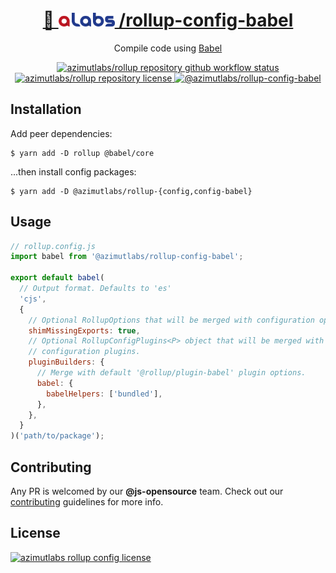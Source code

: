 <h1 align="center">
  <a target="_blank" href="https://alabs.team">
    🍣
    <img
      height="22.5"
      src="https://raw.githubusercontent.com/azimutlabs/logos/master/little_logo.png"
      alt="azimutlabs logo"
    />
    /rollup-config-babel
  </a>
</h1>

<p align="center">Compile code using <a href='https://github.com/babel/babel#readme'>Babel</a></p>

<p align="center">
  <a href="https://github.com/azimutlabs/rollup/actions?query=workflow%3A%22Lint+and+Test%22">
    <img
      src="https://github.com/azimutlabs/rollup/workflows/Lint%20and%20Test/badge.svg"
      alt="azimutlabs/rollup repository github workflow status"
    />
  </a>
  <a href="https://github.com/azimutlabs/rollup/blob/master/LICENSE">
    <img
      src="https://img.shields.io/github/license/azimutlabs/rollup?label=License"
      alt="azimutlabs/rollup repository license"
    />
  </a>
  <a href="https://www.npmjs.com/package/@azimutlabs/rollup-config-babel">
    <img
      src="https://img.shields.io/npm/v/@azimutlabs/rollup-config-babel?color=blue&logo=npm&label="
      alt="@azimutlabs/rollup-config-babel"
    />
  </a>
</p>

## Installation
Add peer dependencies:
```shell
$ yarn add -D rollup @babel/core
```
...then install config packages:
```shell
$ yarn add -D @azimutlabs/rollup-{config,config-babel}
```

## Usage
```javascript
// rollup.config.js
import babel from '@azimutlabs/rollup-config-babel';

export default babel(
  // Output format. Defaults to 'es'
  'cjs',
  {
    // Optional RollupOptions that will be merged with configuration options.
    shimMissingExports: true,
    // Optional RollupConfigPlugins<P> object that will be merged with
    // configuration plugins.
    pluginBuilders: {
      // Merge with default '@rollup/plugin-babel' plugin options.
      babel: {
        babelHelpers: ['bundled'],
      },
    },
  }
)('path/to/package');
```

## Contributing
Any PR is welcomed by our **@js-opensource** team.
Check out our [contributing](../../CONTRIBUTING.md) guidelines for more info.

## License
[![azimutlabs rollup config license](https://img.shields.io/github/license/azimutlabs/rollup?label=as%20always&color=informational)](../../LICENSE)

